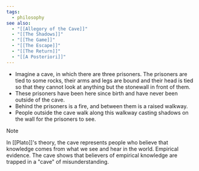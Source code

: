 ```yaml
---
tags:
  - philosophy
see also:
  - "[[Allegory of the Cave]]"
  - "[[The Shadows]]"
  - "[[The Game]]"
  - "[[The Escape]]"
  - "[[The Return]]"
  - "[[A Posteriori]]"
---
```


- Imagine a cave, in which there are three prisoners. The prisoners are tied to some rocks, their arms and legs are bound and their head is tied so that they cannot look at anything but the stonewall in front of them.
- These prisoners have been here since birth and have never been outside of the cave.
- Behind the prisoners is a fire, and between them is a raised walkway.
- People outside the cave walk along this walkway casting shadows on the wall for the prisoners to see.

> [!note]
> In [[Plato]]'s theory, the cave represents people who believe that knowledge comes from what we see and hear in the world. Empirical evidence. The cave shows that believers of empirical knowledge are trapped in a "cave" of misunderstanding.
